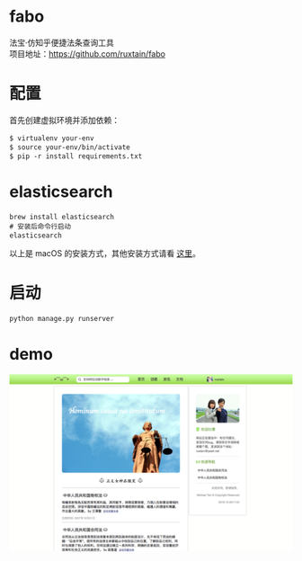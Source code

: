 # fabo
法宝·仿知乎便捷法条查询工具<br>
项目地址：https://github.com/ruxtain/fabo

配置
===
首先创建虚拟环境并添加依赖：
```
$ virtualenv your-env
$ source your-env/bin/activate
$ pip -r install requirements.txt
```

elasticsearch
===
```
brew install elasticsearch
# 安装后命令行启动
elasticsearch
```
以上是 macOS 的安装方式，其他安装方式请看 [这里](http://django-haystack.readthedocs.io/en/master/installing_search_engines.html#elasticsearch)。

启动
===
```
python manage.py runserver
```

demo
===
![demo image](https://github.com/ruxtain/fabo/blob/master/demo.png)
